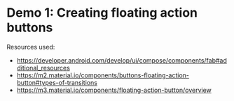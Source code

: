 # Demo 1: Creating floating action buttons

Resources used:
- https://developer.android.com/develop/ui/compose/components/fab#additional_resources
- https://m2.material.io/components/buttons-floating-action-button#types-of-transitions
- https://m3.material.io/components/floating-action-button/overview
